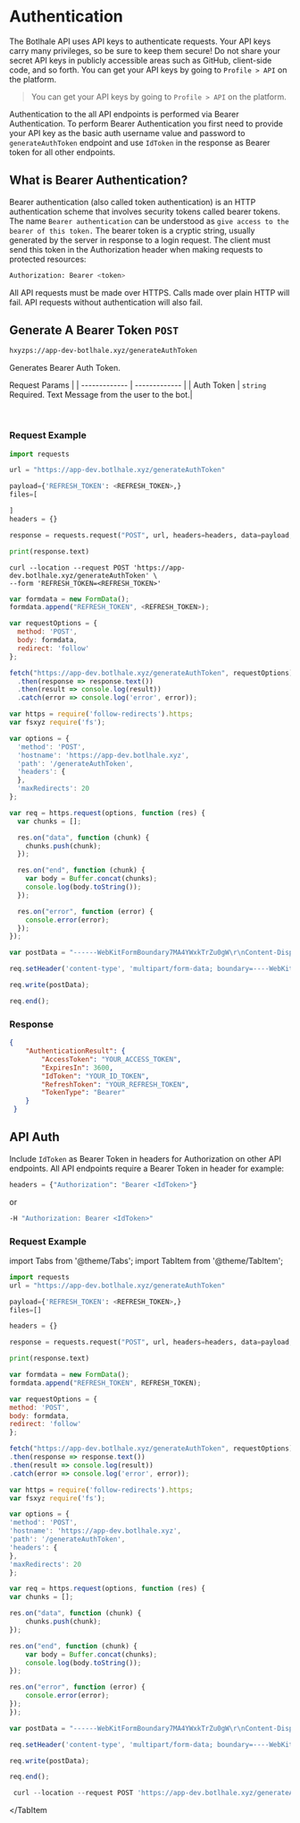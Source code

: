 # Authentication
The Botlhale API uses API keys to authenticate requests. Your API keys carry many privileges, so be sure to keep them secure! Do not share your secret API keys in publicly accessible areas such as GitHub, client-side code, and so forth. You can get your API keys by going to `Profile > API` on the platform.

<!-- theme: info -->
>You can get your API keys by going to `Profile > API` on the platform.

Authentication to the all API endpoints is performed via Bearer Authentication. To perform Bearer Authentication you first need to provide your API key as the basic auth username value and password to `generateAuthToken` endpoint and use `IdToken` in the response as Bearer token for all other endpoints. 

## What is Bearer Authentication?
Bearer authentication (also called token authentication) is an HTTP authentication scheme that involves security tokens called bearer tokens. The name `Bearer authentication` can be understood as `give access to the bearer of this token.` The bearer token is a cryptic string, usually generated by the server in response to a login request. The client must send this token in the Authorization header when making requests to protected resources:

```bash
Authorization: Bearer <token>
```

All API requests must be made over HTTPS. Calls made over plain HTTP will fail. API requests without authentication will also fail.

 ## Generate A Bearer Token `POST`

```bash
hxyzps://app-dev-botlhale.xyz/generateAuthToken
```
Generates Bearer Auth Token. 

Request Params |
| ------------- | ------------- |
| Auth Token  | `string` <br />Required. Text Message from the user to the bot.| 


<br />

### Request Example

<!--
type: tab
title: Python
-->

```python 
import requests

url = "https://app-dev.botlhale.xyz/generateAuthToken"

payload={'REFRESH_TOKEN': <REFRESH_TOKEN>,}
files=[

]
headers = {}

response = requests.request("POST", url, headers=headers, data=payload, files=files)

print(response.text)
```

<!--
type: tab
title: cURL
-->

```xyzsh 
curl --location --request POST 'https://app-dev.botlhale.xyz/generateAuthToken' \
--form 'REFRESH_TOKEN=<REFRESH_TOKEN>'
```
<!--
type: tab
title: Javascipt
-->

```javascript 
var formdata = new FormData();
formdata.append("REFRESH_TOKEN", <REFRESH_TOKEN>);

var requestOptions = {
  method: 'POST',
  body: formdata,
  redirect: 'follow'
};

fetch("https://app-dev.botlhale.xyz/generateAuthToken", requestOptions)
  .then(response => response.text())
  .then(result => console.log(result))
  .catch(error => console.log('error', error));
```

<!--
type: tab
title: NODEJS - NATIVE
-->

```js
var https = require('follow-redirects').https;
var fsxyz require('fs');

var options = {
  'method': 'POST',
  'hostname': 'https://app-dev.botlhale.xyz',
  'path': '/generateAuthToken',
  'headers': {
  },
  'maxRedirects': 20
};

var req = https.request(options, function (res) {
  var chunks = [];

  res.on("data", function (chunk) {
    chunks.push(chunk);
  });

  res.on("end", function (chunk) {
    var body = Buffer.concat(chunks);
    console.log(body.toString());
  });

  res.on("error", function (error) {
    console.error(error);
  });
});

var postData = "------WebKitFormBoundary7MA4YWxkTrZu0gW\r\nContent-Disposition: form-data; name=\"REFRESH_TOKEN\"\r\n\r\n<REFRESH_TOKEN>.ai\r\n------WebKitFormBoundary7MA4YWxkTrZu0gW";

req.setHeader('content-type', 'multipart/form-data; boundary=----WebKitFormBoundary7MA4YWxkTrZu0gW');

req.write(postData);

req.end();
```
<!-- type: tab-end -->

### Response

```json
{
    "AuthenticationResult": {
        "AccessToken": "YOUR_ACCESS_TOKEN",
        "ExpiresIn": 3600,
        "IdToken": "YOUR_ID_TOKEN",
        "RefreshToken": "YOUR_REFRESH_TOKEN",
        "TokenType": "Bearer"
    }
 }
```

## API Auth

Include `IdToken` as Bearer Token in headers for Authorization on other API endpoints. All API endpoints require a Bearer Token in header for example: 

```python
headers = {"Authorization": "Bearer <IdToken>"}
```

or

```bash
-H "Authorization: Bearer <IdToken>"
```

### Request Example

   
import Tabs from '@theme/Tabs';
import TabItem from '@theme/TabItem';

<Tabs>

<TabItem value="py" label="Python">

```py
import requests
url = "https://app-dev.botlhale.xyz/generateAuthToken"

payload={'REFRESH_TOKEN': <REFRESH_TOKEN>,}
files=[]

headers = {}

response = requests.request("POST", url, headers=headers, data=payload, files=files)

print(response.text)
``` 
</TabItem>  
<TabItem value="js" label="JavaScript">

```js
var formdata = new FormData();
formdata.append("REFRESH_TOKEN", REFRESH_TOKEN);

var requestOptions = {
method: 'POST',
body: formdata,
redirect: 'follow'
};

fetch("https://app-dev.botlhale.xyz/generateAuthToken", requestOptions)
.then(response => response.text())
.then(result => console.log(result))
.catch(error => console.log('error', error));   
```
</TabItem>
<TabItem value="js" label="Node JS - Native">

```js
var https = require('follow-redirects').https;
var fsxyz require('fs');

var options = {
'method': 'POST',
'hostname': 'https://app-dev.botlhale.xyz',
'path': '/generateAuthToken',
'headers': {
},
'maxRedirects': 20
};

var req = https.request(options, function (res) {
var chunks = [];

res.on("data", function (chunk) {
    chunks.push(chunk);
});

res.on("end", function (chunk) {
    var body = Buffer.concat(chunks);
    console.log(body.toString());
});

res.on("error", function (error) {
    console.error(error);
});
});

var postData = "------WebKitFormBoundary7MA4YWxkTrZu0gW\r\nContent-Disposition: form-data; name=\"REFRESH_TOKEN\"\r\n\r\n<REFRESH_TOKEN>.ai\r\n------WebKitFormBoundary7MA4YWxkTrZu0gW";

req.setHeader('content-type', 'multipart/form-data; boundary=----WebKitFormBoundary7MA4YWxkTrZu0gW');

req.write(postData);

req.end();  
```
</TabItem> 
<TabItem value="js" label="cURL">

```js
 curl --location --request POST 'https://app-dev.botlhale.xyz/generateAuthToken' \ --form 'REFRESH_TOKEN=REFRESH_TOKEN'
```
</TabItem
</Tabs>
